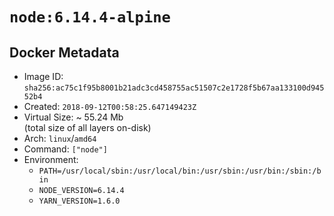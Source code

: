 # `node:6.14.4-alpine`

## Docker Metadata

- Image ID: `sha256:ac75c1f95b8001b21adc3cd458755ac51507c2e1728f5b67aa133100d94552b4`
- Created: `2018-09-12T00:58:25.647149423Z`
- Virtual Size: ~ 55.24 Mb  
  (total size of all layers on-disk)
- Arch: `linux`/`amd64`
- Command: `["node"]`
- Environment:
  - `PATH=/usr/local/sbin:/usr/local/bin:/usr/sbin:/usr/bin:/sbin:/bin`
  - `NODE_VERSION=6.14.4`
  - `YARN_VERSION=1.6.0`
